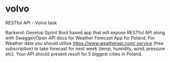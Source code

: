 # volvo
RESTful API - Volvo task

Backend:
Develop Sprint Boot based app that will expose RESTful API along with Swagger/Open API docs for Weather Forecast App for Poland.
For Weather data you should utilize https://www.weatherapi.com/ service (free subscription) to take forecast for next week (temp, humidity, wind, pressure etc).
Your API should present result for 5 biggest cities in Poland.



